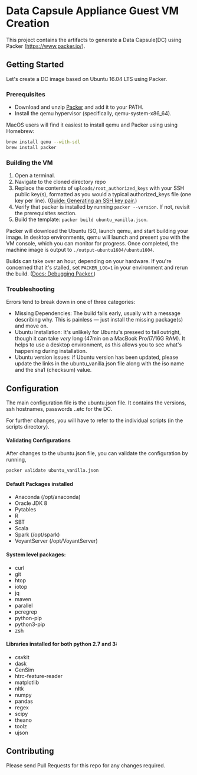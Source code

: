 # Data Capsule Appliance Guest VM Creation

This project contains the artifacts to generate a Data Capsule(DC) using Packer (https://www.packer.io/).

## Getting Started

Let's create a DC image based on Ubuntu 16.04 LTS using Packer.

### Prerequisites

- Download and unzip [Packer](https://www.packer.io/downloads.html) and add it to your PATH.
- Install the qemu hypervisor (specifically, qemu-system-x86_64).

MacOS users will find it easiest to install qemu and Packer using using Homebrew:

```sh
brew install qemu --with-sdl
brew install packer
```

### Building the VM

1. Open a terminal.
2. Navigate to the cloned directory repo
3. Replace the contents of `uploads/root_authorized_keys` with your SSH public key(s), formatted as you would a typical authorized_keys file (one key per line). ([Guide: Generating an SSH key pair.](https://www.digitalocean.com/community/tutorials/how-to-set-up-ssh-keys--2))
4. Verify that packer is installed by running `packer --version`. If not, revisit the prerequisites section.
5. Build the template: `packer build ubuntu_vanilla.json`.

Packer will download the Ubuntu ISO, launch qemu, and start building your image. In desktop environments, qemu will launch and present you with the VM console, which you can monitor for progress. Once completed, the machine image is output to `./output-ubuntu1604/ubuntu1604`.

Builds can take over an hour, depending on your hardware. If you're concerned that it's stalled, set `PACKER_LOG=1` in your environment and rerun the build. ([Docs: Debugging Packer.](https://www.packer.io/docs/other/debugging.html))

### Troubleshooting

Errors tend to break down in one of three categories:

- Missing Dependencies: The build fails early, usually with a message describing why. This is painless — just install the missing package(s) and move on.
- Ubuntu Installation: It's unlikely for Ubuntu's preseed to fail outright, though it can take _very_ long (47min on a MacBook Pro/i7/16G RAM). It helps to use a desktop environment, as this allows you to see what's happening during installation.
- Ubuntu version issues: if Ubuntu version has been updated, please update the links in the ubuntu_vanilla.json file along with the iso name and the sha1 (checksum) value. 

## Configuration

The main configuration file is the ubuntu.json file. It contains the versions, ssh hostnames, passwords ..etc for the DC.

For further changes, you will have to refer to the individual scripts (in the scripts directory).

#### Validating Configurations

After changes to the ubuntu.json file, you can validate the configuration by running,

```sh
packer validate ubuntu_vanilla.json
```


#### Default Packages installed

- Anaconda (/opt/anaconda)
- Oracle JDK 8
- Pytables
- R
- SBT
- Scala
- Spark (/opt/spark)
- VoyantServer (/opt/VoyantServer)

#### System level packages:

- curl
- git
- htop
- iotop
- jq
- maven
- parallel
- pcregrep
- python-pip
- python3-pip
- zsh

#### Libraries installed for both python 2.7 and 3:

- csvkit
- dask
- GenSim
- htrc-feature-reader
- matplotlib
- nltk
- numpy
- pandas
- regex
- scipy
- theano
- toolz
- ujson

## Contributing

Please send Pull Requests for this repo for any changes required.
